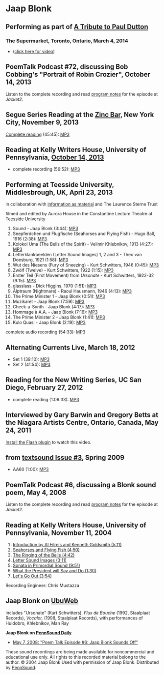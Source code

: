 Jaap Blonk
==========

Performing as part of [A Tribute to Paul Dutton](Dutton-Tribute.php)
--------------------------------------------------------------------

### The Supermarket, Toronto, Ontario, March 4, 2014

-   ([click here for video](Dutton-Tribute.php))

PoemTalk Podcast \#72, discussing Bob Cobbing's "Portrait of Robin Crozier", October 14, 2013
---------------------------------------------------------------------------------------------

Listen to the complete recording and read [program notes](https://jacket2.org/podcasts/gone-word-word-poemtalk-72) for the episode at *Jacket2*.

Segue Series Reading at the [Zinc Bar](Segue-ZINC.php), New York City, November 9, 2013
---------------------------------------------------------------------------------------

[Complete reading](Blonk.php) (45:45): [MP3](https://media.sas.upenn.edu/pennsound/groups/Segue-Zinc-Bar/Zinc%20(Fall%202013)/Blonk-Jaap_Segue_Zinc_11-09-13.mp3)


Reading at Kelly Writers House, University of Pennsylvania, [October 14, 2013](http://writing.upenn.edu/wh/calendar/1013.php#14)
--------------------------------------------------------------------------------------------------------------------------------

-   complete recording (56:52): [MP3](http://media.sas.upenn.edu/pennsound/authors/Blonk/Blonk-Jaap_Performance_KWH-UPenn_10-14-13.mp3)

  

Performing at Teesside University, Middlesbrough, UK, April 23, 2013
--------------------------------------------------------------------

in collaboration with [information as material](http://www.informationasmaterial.org/) and The Laurence Sterne Trust

filmed and edited by Aurora House in the Constantine Lecture Theatre at Teesside University

1.  Sound - Jaap Blonk (3:44): [MP3](http://media.sas.upenn.edu/pennsound/authors/Blonk/Teesside/Blonk-Jaap_01_Sound_Teesside-University_UK_4-23-13.mp3)
2.  Seepferdchen und Flugfische (Seahorses and Flying Fish) - Hugo Ball, 1916 (2:38): [MP3](http://media.sas.upenn.edu/pennsound/authors/Blonk/Teesside/Blonk-Jaap_02_Seepferdchen-und-Flugfische_Teesside-University_UK_4-23-13.mp3)
3.  Kolokol Uma (The Bells of the Spirit) - Velimir Khlebnikov, 1913 (4:27): [MP3](http://media.sas.upenn.edu/pennsound/authors/Blonk/Teesside/Blonk-Jaap_03_Kolokol-Uma_Teesside-University_UK_4-23-13.mp3)
4.  Letterklankbeelden (Letter Sound Images) 1, 2 and 3 - Theo van Doesburg, 1921 (1:58): [MP3](http://media.sas.upenn.edu/pennsound/authors/Blonk/Teesside/Blonk-Jaap_04_Letterklankbeelden-1-2-3_Teesside-University_UK_4-23-13.mp3)
5.  Wut des Niesens (Fury of Sneezing) - Kurt Schwitters, 1946 (0:45): [MP3](http://media.sas.upenn.edu/pennsound/authors/Blonk/Teesside/Blonk-Jaap_05_Wut-des-Niesens_Teesside-University_UK_4-23-13.mp3)
6.  Zwölf (Twelve) - Kurt Schwitters, 1922 (1:15): [MP3](http://media.sas.upenn.edu/pennsound/authors/Blonk/Teesside/Blonk-Jaap_06_Zwolf_Teesside-University_UK_4-23-13.mp3)
7.  Erster Teil (First Movement) from *Ursonate* - Kurt Schwitters, 1922-32 (9:15): [MP3](http://media.sas.upenn.edu/pennsound/authors/Blonk/Teesside/Blonk-Jaap_07_Erster-Teil-from-Ursonate_Teesside-University_UK_4-23-13.mp3)
8.  glasslass - Dick Higgins, 1970 (1:51): [MP3](http://media.sas.upenn.edu/pennsound/authors/Blonk/Teesside/Blonk-Jaap_09_Glasslass_Teesside-University_UK_4-23-13.mp3)
9.  Alptraum (Nightmare) - Raoul Hausmann, 1946 (4:13): [MP3](http://media.sas.upenn.edu/pennsound/authors/Blonk/Teesside/Blonk-Jaap_08_Alptraum_Teesside-University_UK_4-23-13.mp3)
10. The Prime Minister 1 - Jaap Blonk (0:51): [MP3](%20http://media.sas.upenn.edu/pennsound/authors/Blonk/Teesside/Blonk-Jaap_10_The-Prime-Minister-1_Teesside-University_UK_4-23-13.mp3)
11. Muzikaret - Jaap Blonk (7:59): [MP3](http://media.sas.upenn.edu/pennsound/authors/Blonk/Teesside/Blonk-Jaap_11_Muzikaret_Teesside-University_UK_4-23-13.mp3)
12. Cheek-a-Synth - Jaap Blonk (4:17): [MP3](http://media.sas.upenn.edu/pennsound/authors/Blonk/Teesside/Blonk-Jaap_12_Cheek-a-Synth_Teesside-University_UK_4-23-13.mp3)
13. Hommage à A.A. - Jaap Blonk (7:16): [MP3](http://media.sas.upenn.edu/pennsound/authors/Blonk/Teesside/Blonk-Jaap_13_Hommage-a-AA_Teesside-University_UK_4-23-13.mp3)
14. The Prime Minister 2 - Jaap Blonk (1:41): [MP3](http://media.sas.upenn.edu/pennsound/authors/Blonk/Teesside/Blonk-Jaap_14_The-Prime-Minister-2_Teesside-University_UK_4-23-13.mp3)
15. Kulo Quasi - Jaap Blonk (2:19): [MP3](http://media.sas.upenn.edu/pennsound/authors/Blonk/Teesside/Blonk-Jaap_15_Kulo-Quasi_Teesside-University_UK_4-23-13.mp3)

complete audio recording (54:33): [MP3](http://media.sas.upenn.edu/pennsound/authors/Blonk/Teesside/Blonk-Jaap_Complete-Recording_Teesside-University_UK_4-23-13.mp3)

  
  

Alternating Currents Live, March 18, 2012
-----------------------------------------

-   Set 1 (39:10): [MP3](https://media.sas.upenn.edu/pennsound/authors/Blonk/Alternating%20Currents%20Live/01%20Blonk-Jaap_01_Set-1_Woodland-Pattern-Book-Center_03-18-2012.mp3.mp3)
-   Set 2 (41:54): [MP3](https://media.sas.upenn.edu/pennsound/authors/Blonk/Alternating%20Currents%20Live/01%20Blonk-Jaap_01_Set-2_Woodland-Pattern-Book-Center_03-18-2012.mp3.mp3)


Reading for the New Writing Series, UC San Diego, February 27, 2012
-------------------------------------------------------------------

-   complete reading (1:06:33): [MP3](http://media.sas.upenn.edu/pennsound/authors/Blonk/Blonk-Jaap_Complete-Reading_New-Writing-Series_UCSD_2-27-12.mp3)

  

Interviewed by Gary Barwin and Gregory Betts at the Niagara Artists Centre, Ontario, Canada, May 24, 2011
---------------------------------------------------------------------------------------------------------

[Install the Flash plugin](http://get.adobe.com/flashplayer/) to watch this video.

from [textsound Issue \#3](textsound-3.php), Spring 2009
--------------------------------------------------------

-   AA60 (1:00): [MP3](http://media.sas.upenn.edu/pennsound/groups/textsound/3/Blonk-Jaap_22_AA60_Textsound_Issue-3_Spring-2009.mp3)

PoemTalk Podcast \#6, discussing a Blonk sound poem, May 4, 2008
----------------------------------------------------------------

Listen to the complete recording and read [program notes](https://jacket2.org/poemtalk/hold-your-breath-and-gag-poemtalk-6) for the episode at *Jacket2*.

Reading at Kelly Writers House, University of Pennsylvania, November 11, 2004
-----------------------------------------------------------------------------

1.  [Introduction
    by Al Filreis and Kenneth Goldsmith (5:11)](http://media.sas.upenn.edu/pennsound/authors/Blonk/KWH%2011-11-04/Filreis-Al-and-Kennith-Goldsmith_Introduction_01_UPenn_.mp3)
2.  [Seahorses and Flying Fish (4:50)](http://media.sas.upenn.edu/pennsound/authors/Blonk/KWH%2011-11-04/Blonk-Jaap_Seahorses-and-Flying-Fish_02_UPenn_11-11-04.mp3)
3.  [The Ringing of the Bells (4:42)](http://media.sas.upenn.edu/pennsound/authors/Blonk/KWH%2011-11-04/Blonk-Jaap_The-Ringing-of-the-Bells-of-the-Mind_03_UPenn_11-11-04.mp3)
4.  [Letter Sound Images (3:11)](http://media.sas.upenn.edu/pennsound/authors/Blonk/KWH%2011-11-04/Blonk-Jaap_Letter-Sound-Images_04_UPenn_11-11-04.mp3)
5.  [Sonata in Primordial Sound (9:51)](http://media.sas.upenn.edu/pennsound/authors/Blonk/KWH%2011-11-04/Blonk-Jaap_Sonata-in-Primordial-Sound_05_UPenn_11-11-04.mp3)
6.  [What the President will Say and Do (1:30)](http://media.sas.upenn.edu/pennsound/authors/Blonk/KWH%2011-11-04/Blonk-Jaap_What-the-president_06_UPenn_11-11-04.mp3)
7.  [Let's Go Out (3:54)](http://media.sas.upenn.edu/pennsound/authors/Blonk/KWH%2011-11-04/Blonk-Jaap_Lets-Go-Out_07_UPenn_11-11-04.mp3)

Recording Engineer: Chris Mustazza

Jaap Blonk on [UbuWeb](http://www.ubu.com/sound/blonk.html)
-----------------------------------------------------------

includes "Ursonate" (Kurt Schwitters), *Flux de Bouche* (1992, Staalplaat Records), *Vocalor,* (1998, Staalplaat Records), with performances of Huidobro, Khlebnikov, Man Ray  
  
**Jaap Blonk on [PennSound Daily](http://writing.upenn.edu/pennsound/daily)**  

-   [May 7, 2008: "Poem Talk Episode \#6: Jaap Blonk Sounds Off"](http://writing.upenn.edu/pennsound/daily/200805.php#7_14:21)

These sound recordings are being made available for noncommercial
and educational use only. All rights to this recorded material belong to the author. © 2004 Jaap Blonk
Used with permission of Jaap Blonk. Distributed by [PennSound](http://www.writing.upenn.edu/pennsound/index.html).
